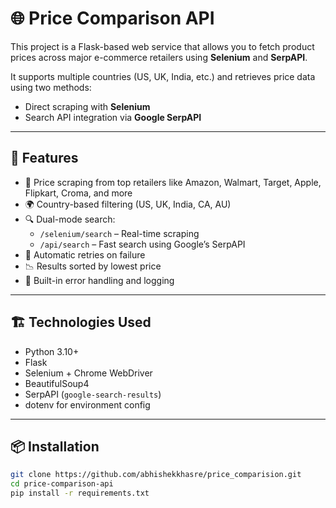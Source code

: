# 🌐 Price Comparison API

This project is a Flask-based web service that allows you to fetch product prices across major e-commerce retailers using **Selenium** and **SerpAPI**.

It supports multiple countries (US, UK, India, etc.) and retrieves price data using two methods:
- Direct scraping with **Selenium**
- Search API integration via **Google SerpAPI**

---

## 🚀 Features

- 🛒 Price scraping from top retailers like Amazon, Walmart, Target, Apple, Flipkart, Croma, and more
- 🌍 Country-based filtering (US, UK, India, CA, AU)
- 🔍 Dual-mode search:
  - `/selenium/search` – Real-time scraping
  - `/api/search` – Fast search using Google’s SerpAPI
- 🧠 Automatic retries on failure
- 📉 Results sorted by lowest price
- 🧪 Built-in error handling and logging

---

## 🏗️ Technologies Used

- Python 3.10+
- Flask
- Selenium + Chrome WebDriver
- BeautifulSoup4
- SerpAPI (`google-search-results`)
- dotenv for environment config

---

## 📦 Installation

```bash
git clone https://github.com/abhishekkhasre/price_comparision.git
cd price-comparison-api
pip install -r requirements.txt
